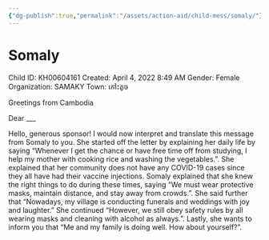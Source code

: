 ```yaml
---
{"dg-publish":true,"permalink":"/assets/action-aid/child-mess/somaly/"}
---
```


# Somaly

Child ID: KH00604161
Created: April 4, 2022 8:49 AM
Gender: Female
Organization: SAMAKY
Town: កៅះតូច

Greetings from Cambodia

Dear ___

Hello, generous sponsor! I would now interpret and translate this message from Somaly to you. She started off the letter by explaining her daily life by saying “Whenever I get the chance or have free time off from studying, I help my mother with cooking rice and washing the vegetables.”. She explained that her community does not have any COVID-19 cases since they all have had their vaccine injections. Somaly explained that she knew the right things to do during these times, saying “We must wear protective masks, maintain distance, and stay away from crowds.”. She said further that “Nowadays, my village is conducting funerals and weddings with joy and laughter.” She continued “However, we still obey safety rules by all wearing masks and cleaning with alcohol as always.”. Lastly, she wants to inform you that “Me and my family is doing well. How about yourself?”.